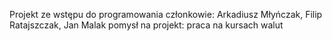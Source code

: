 Projekt ze wstępu do programowania 
członkowie: Arkadiusz Młyńczak, Filip Ratajszczak, Jan Malak
pomysł na projekt: praca na kursach walut
